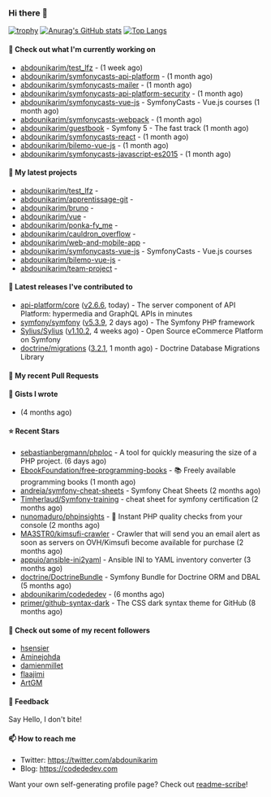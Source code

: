 ### Hi there 👋

[![trophy](https://github-profile-trophy.vercel.app/?username=abdounikarim&theme=onestar&row=1&column=7&no-frame=true&margin-w=13)](https://github.com/ryo-ma/github-profile-trophy)
[![Anurag's GitHub stats](https://github-readme-stats.vercel.app/api?username=abdounikarim&show_icons=true&theme=dark&count_private=true&hide_border=true)](https://github.com/anuraghazra/github-readme-stats)
[![Top Langs](https://github-readme-stats.vercel.app/api/top-langs/?username=abdounikarim&langs_count=8&layout=compact&theme=dark&hide_border=true)](https://github.com/anuraghazra/github-readme-stats)

#### 👷 Check out what I'm currently working on

- [abdounikarim/test_lfz](https://github.com/abdounikarim/test_lfz) -  (1 week ago)
- [abdounikarim/symfonycasts-api-platform](https://github.com/abdounikarim/symfonycasts-api-platform) -  (1 month ago)
- [abdounikarim/symfonycasts-mailer](https://github.com/abdounikarim/symfonycasts-mailer) -  (1 month ago)
- [abdounikarim/symfonycasts-api-platform-security](https://github.com/abdounikarim/symfonycasts-api-platform-security) -  (1 month ago)
- [abdounikarim/symfonycasts-vue-js](https://github.com/abdounikarim/symfonycasts-vue-js) - SymfonyCasts - Vue.js courses (1 month ago)
- [abdounikarim/symfonycasts-webpack](https://github.com/abdounikarim/symfonycasts-webpack) -  (1 month ago)
- [abdounikarim/guestbook](https://github.com/abdounikarim/guestbook) - Symfony 5 - The fast track (1 month ago)
- [abdounikarim/symfonycasts-react](https://github.com/abdounikarim/symfonycasts-react) -  (1 month ago)
- [abdounikarim/bilemo-vue-js](https://github.com/abdounikarim/bilemo-vue-js) -  (1 month ago)
- [abdounikarim/symfonycasts-javascript-es2015](https://github.com/abdounikarim/symfonycasts-javascript-es2015) -  (1 month ago)

#### 🌱 My latest projects

- [abdounikarim/test_lfz](https://github.com/abdounikarim/test_lfz) - 
- [abdounikarim/apprentissage-git](https://github.com/abdounikarim/apprentissage-git) - 
- [abdounikarim/bruno](https://github.com/abdounikarim/bruno) - 
- [abdounikarim/vue](https://github.com/abdounikarim/vue) - 
- [abdounikarim/ponka-fy_me](https://github.com/abdounikarim/ponka-fy_me) - 
- [abdounikarim/cauldron_overflow](https://github.com/abdounikarim/cauldron_overflow) - 
- [abdounikarim/web-and-mobile-app](https://github.com/abdounikarim/web-and-mobile-app) - 
- [abdounikarim/symfonycasts-vue-js](https://github.com/abdounikarim/symfonycasts-vue-js) - SymfonyCasts - Vue.js courses
- [abdounikarim/bilemo-vue-js](https://github.com/abdounikarim/bilemo-vue-js) - 
- [abdounikarim/team-project](https://github.com/abdounikarim/team-project) - 

#### 🔭 Latest releases I've contributed to

- [api-platform/core](https://github.com/api-platform/core) ([v2.6.6](https://github.com/api-platform/core/releases/tag/v2.6.6), today) - The server component of API Platform: hypermedia and GraphQL APIs in minutes
- [symfony/symfony](https://github.com/symfony/symfony) ([v5.3.9](https://github.com/symfony/symfony/releases/tag/v5.3.9), 2 days ago) - The Symfony PHP framework
- [Sylius/Sylius](https://github.com/Sylius/Sylius) ([v1.10.2](https://github.com/Sylius/Sylius/releases/tag/v1.10.2), 4 weeks ago) - Open Source eCommerce Platform on Symfony
- [doctrine/migrations](https://github.com/doctrine/migrations) ([3.2.1](https://github.com/doctrine/migrations/releases/tag/3.2.1), 1 month ago) - Doctrine Database Migrations Library

#### 🔨 My recent Pull Requests


#### 📓 Gists I wrote

- [](https://gist.github.com/b237278802559acb0bcf1e2516ba718e) (4 months ago)

#### ⭐ Recent Stars

- [sebastianbergmann/phploc](https://github.com/sebastianbergmann/phploc) - A tool for quickly measuring the size of a PHP project. (6 days ago)
- [EbookFoundation/free-programming-books](https://github.com/EbookFoundation/free-programming-books) - :books: Freely available programming books (1 month ago)
- [andreia/symfony-cheat-sheets](https://github.com/andreia/symfony-cheat-sheets) - Symfony Cheat Sheets (2 months ago)
- [Timherlaud/Symfony-training](https://github.com/Timherlaud/Symfony-training) - cheat sheet for symfony certification (2 months ago)
- [nunomaduro/phpinsights](https://github.com/nunomaduro/phpinsights) - 🔰 Instant PHP quality checks from your console (2 months ago)
- [MA3STR0/kimsufi-crawler](https://github.com/MA3STR0/kimsufi-crawler) - Crawler that will send you an email alert as soon as servers on OVH/Kimsufi become available for purchase (2 months ago)
- [appuio/ansible-ini2yaml](https://github.com/appuio/ansible-ini2yaml) - Ansible INI to YAML inventory converter (3 months ago)
- [doctrine/DoctrineBundle](https://github.com/doctrine/DoctrineBundle) - Symfony Bundle for Doctrine ORM and DBAL (5 months ago)
- [abdounikarim/codededev](https://github.com/abdounikarim/codededev) -  (6 months ago)
- [primer/github-syntax-dark](https://github.com/primer/github-syntax-dark) - The CSS dark syntax theme for GitHub (8 months ago)

#### 👯 Check out some of my recent followers

- [hsensier](https://github.com/hsensier)
- [Aminejohda](https://github.com/Aminejohda)
- [damienmillet](https://github.com/damienmillet)
- [flaajimi](https://github.com/flaajimi)
- [ArtGM](https://github.com/ArtGM)

#### 💬 Feedback

Say Hello, I don't bite!

#### 📫 How to reach me

- Twitter: https://twitter.com/abdounikarim
- Blog: https://codededev.com

Want your own self-generating profile page? Check out [readme-scribe](https://github.com/muesli/readme-scribe)!
